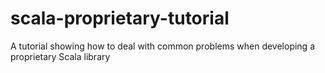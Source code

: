 scala-proprietary-tutorial
==========================

A tutorial showing how to deal with common problems when developing a proprietary Scala library
